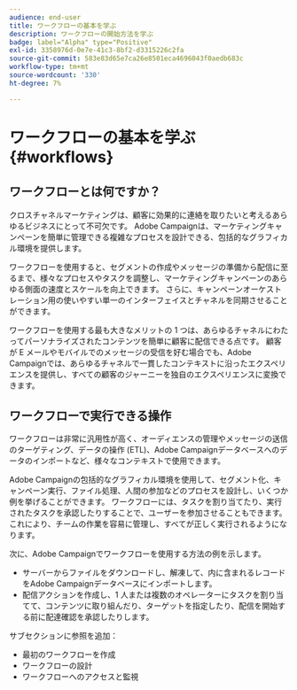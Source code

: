 ```yaml
---
audience: end-user
title: ワークフローの基本を学ぶ
description: ワークフローの開始方法を学ぶ
badge: label="Alpha" type="Positive"
exl-id: 3358976d-0e7e-41c3-8bf2-d3315226c2fa
source-git-commit: 583e83d65e7ca26e8501eca4696043f0aedb683c
workflow-type: tm+mt
source-wordcount: '330'
ht-degree: 7%

---
```


# ワークフローの基本を学ぶ {#workflows}

## ワークフローとは何ですか？

クロスチャネルマーケティングは、顧客に効果的に連絡を取りたいと考えるあらゆるビジネスにとって不可欠です。 Adobe Campaignは、マーケティングキャンペーンを簡単に管理できる複雑なプロセスを設計できる、包括的なグラフィカル環境を提供します。

ワークフローを使用すると、セグメントの作成やメッセージの準備から配信に至るまで、様々なプロセスやタスクを調整し、マーケティングキャンペーンのあらゆる側面の速度とスケールを向上できます。 さらに、キャンペーンオーケストレーション用の使いやすい単一のインターフェイスとチャネルを同期させることができます。

ワークフローを使用する最も大きなメリットの 1 つは、あらゆるチャネルにわたってパーソナライズされたコンテンツを簡単に顧客に配信できる点です。 顧客が E メールやモバイルでのメッセージの受信を好む場合でも、Adobe Campaignでは、あらゆるチャネルで一貫したコンテキストに沿ったエクスペリエンスを提供し、すべての顧客のジャーニーを独自のエクスペリエンスに変換できます。

## ワークフローで実行できる操作

ワークフローは非常に汎用性が高く、オーディエンスの管理やメッセージの送信のターゲティング、データの操作 (ETL)、Adobe Campaignデータベースへのデータのインポートなど、様々なコンテキストで使用できます。

Adobe Campaignの包括的なグラフィカル環境を使用して、セグメント化、キャンペーン実行、ファイル処理、人間の参加などのプロセスを設計し、いくつか例を挙げることができます。 ワークフローには、タスクを割り当てたり、実行されたタスクを承認したりすることで、ユーザーを参加させることもできます。これにより、チームの作業を容易に管理し、すべてが正しく実行されるようになります。

次に、Adobe Campaignでワークフローを使用する方法の例を示します。

* サーバーからファイルをダウンロードし、解凍して、内に含まれるレコードをAdobe Campaignデータベースにインポートします。
* 配信アクションを作成し、1 人または複数のオペレーターにタスクを割り当てて、コンテンツに取り組んだり、ターゲットを指定したり、配信を開始する前に配達確認を承認したりします。

サブセクションに参照を追加：

* 最初のワークフローを作成
* ワークフローの設計
* ワークフローへのアクセスと監視
